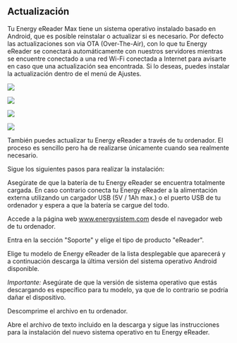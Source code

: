 ## Actualización

Tu Energy eReader Max tiene un sistema operativo instalado basado en Android, que es posible reinstalar o actualizar si es necesario. Por defecto las actualizaciones son via OTA (Over-The-Air), con lo que tu Energy eReader se conectará automáticamente con nuestros servidores mientras se encuentre conectado a una red Wi-Fi conectada a Internet para avisarte en caso que una actualización sea encontrada. Si lo deseas, puedes instalar la actualización dentro de el menú de Ajustes.

![](http://static.energysistem.com/images/manuals/42535/56a6535292bff.jpg)

![](http://static.energysistem.com/images/manuals/42091/5499b46baa793.jpg)

![](http://static.energysistem.com/images/manuals/42091/5499b471ca8db.jpg)

![](http://static.energysistem.com/images/manuals/42091/5499b6cfbb499.jpg)

También puedes actualizar tu Energy eReader a través de tu ordenador. El proceso es sencillo pero ha de realizarse únicamente cuando sea realmente necesario.

Sigue los siguientes pasos para realizar la instalación:

Asegúrate de que la batería de tu Energy eReader se encuentra totalmente cargada. En caso contrario conecta tu Energy eReader a la alimentación externa utilizando un cargador USB (5V / 1Ah max.) o el puerto USB de tu ordenador y espera a que la batería se cargue del todo.

Accede a la página web www.energysistem.com desde el navegador web de tu ordenador.

Entra en la sección "Soporte" y elige el tipo de producto "eReader".

Elige tu modelo de Energy eReader de la lista desplegable que aparecerá y a continuación descarga la última versión del sistema operativo Android disponible.

*Importante:*
Asegúrate de que la versión de sistema operativo que estás descargando es específico para tu modelo, ya que de lo contrario se podría dañar el dispositivo.

Descomprime el archivo en tu ordenador.

Abre el archivo de texto incluido en la descarga y sigue las instrucciones para la instalación del nuevo sistema operativo en tu Energy eReader.
